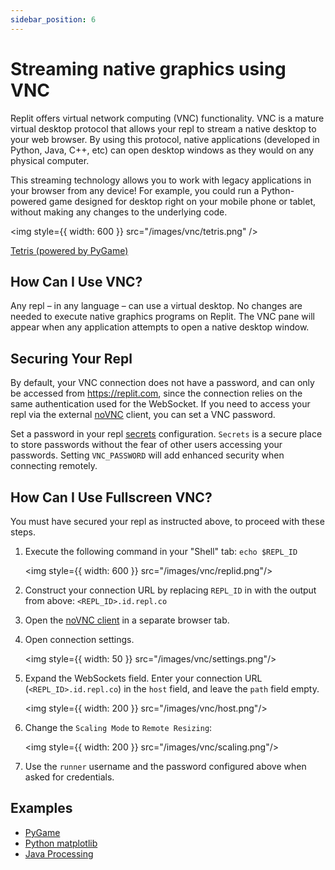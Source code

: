 ```yaml
---
sidebar_position: 6
---
```


# Streaming native graphics using VNC 

Replit offers virtual network computing (VNC) functionality. VNC is a mature virtual desktop protocol that allows your repl to stream a native desktop to your web browser. By using this protocol, native applications (developed in Python, Java, C++, etc) can open desktop windows as they would on any physical computer. 

This streaming technology allows you to work with legacy applications in your browser from any device! For example, you could run a Python-powered game designed for desktop right on your mobile phone or tablet, without making any changes to the underlying code.

<img
  style={{ width: 600 }}
  src="/images/vnc/tetris.png"
/>

<a href="https://replit.com/@demcrepl/Tetris-in-Pygame" target="_blank">Tetris (powered by PyGame)</a>

## How Can I Use VNC?

Any repl – in any language – can use a virtual desktop. No changes are needed to execute native graphics programs on Replit. The VNC pane will appear when any application attempts to open a native desktop window.


## Securing Your Repl 

By default, your VNC connection does not have a password, and can only be accessed from https://replit.com, since the connection relies on the same authentication used for the WebSocket. If you need to access your repl via the external [noVNC](https://novnc.com) client, you can set a VNC password.

Set a password in your repl [secrets](/programming-ide/storing-sensitive-information-environment-variables) configuration.  `Secrets` is a secure place to store passwords without the fear of other users accessing your passwords. Setting `VNC_PASSWORD` will add enhanced security when connecting remotely.

## How Can I Use Fullscreen VNC?

You must have secured your repl as instructed above, to proceed with these steps.

1. Execute the following command in your "Shell" tab: `echo $REPL_ID`

   <img style={{ width: 600 }} src="/images/vnc/replid.png"/>

2. Construct your connection URL by replacing `REPL_ID` in with the output from above: `<REPL_ID>.id.repl.co`

3. Open the [noVNC client](https://novnc.com/noVNC/vnc.html) in a separate browser tab.

4. Open connection settings.

   <img style={{ width: 50 }} src="/images/vnc/settings.png"/>

5. Expand the WebSockets field. Enter your connection URL (`<REPL_ID>.id.repl.co`) in the `host` field, and leave the `path` field empty.

   <img style={{ width: 200 }} src="/images/vnc/host.png"/>

6. Change the `Scaling Mode` to `Remote Resizing`:
   
   <img style={{ width: 200 }} src="/images/vnc/scaling.png"/>

7. Use the `runner` username and the password configured above when asked for credentials.

## Examples

- <a href="https://replit.com/@demcrepl/Tetris-in-Pygame" target="_blank">PyGame</a>
- <a href="https://replit.com/@amasad/docs-matplotlib" target="_blank">Python matplotlib</a>
- <a href="https://replit.com/@sigcse2021/Game-of-Life-demcrepl" target="_blank">Java Processing</a>
